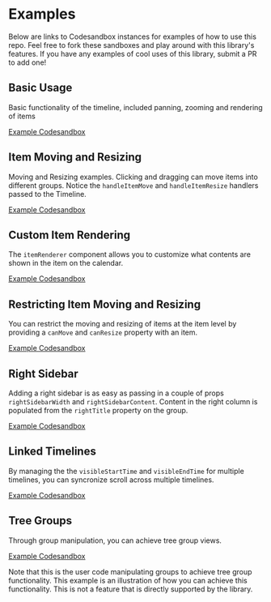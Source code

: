 # Examples

Below are links to Codesandbox instances for examples of how to use this repo. Feel free to fork these sandboxes and play around with this library's features. If you have any examples of cool uses of this library, submit a PR to add one!

## Basic Usage

Basic functionality of the timeline, included panning, zooming and rendering of items

[Example Codesandbox](https://codesandbox.io/s/zr5r289rm4)

## Item Moving and Resizing

Moving and Resizing examples. Clicking and dragging can move items into different groups. Notice the `handleItemMove` and `handleItemResize` handlers passed to the Timeline.

[Example Codesandbox](https://codesandbox.io/s/6vo2jkov23)

## Custom Item Rendering

The `itemRenderer` component allows you to customize what contents are shown in the item on the calendar.

[Example Codesandbox](https://codesandbox.io/s/1p8m477w7)

<!-- ## Custom Item Rendering using `timelineContext` - position sub items

Using `itemRenderer` and `timelineContext` [docs](https://github.com/namespace-ee/react-calendar-timeline#itemrenderer), you can position elements within the context of the calendar within an item.

[Example Codesandbox](https://codesandbox.io/s/6y15696o23) -->

<!-- ## Custom Item Rendering using `timelineContext` - conditionally render components

Using `itemRenderer` [docs] you can render different components based on the `timelineContext` zoom (`visibleTimeStart` and `visibleTimeEnd`). Zoom in and out to see item render with slightly different elements.

[Example Codesandbox](https://codesandbox.io/s/r74qoxw94p) -->

## Restricting Item Moving and Resizing

You can restrict the moving and resizing of items at the item level by providing a `canMove` and `canResize` property with an item.

[Example Codesandbox](https://codesandbox.io/s/o4vv33913y)

## Right Sidebar

Adding a right sidebar is as easy as passing in a couple of props `rightSidebarWidth` and `rightSidebarContent`. Content in the right column is populated from the `rightTitle` property on the group.

[Example Codesandbox](https://codesandbox.io/s/5v6j37non4)

## Linked Timelines

By managing the the `visibleStartTime` and `visibleEndTime` for multiple timelines, you can syncronize scroll across multiple timelines.

[Example Codesandbox](https://codesandbox.io/s/323vvq4j06)

## Tree Groups

Through group manipulation, you can achieve tree group views.

[Example Codesandbox](https://codesandbox.io/s/k9qyx9zp2o)

Note that this is the user code manipulating groups to achieve tree group functionality. This example is an illustration of how you can achieve this functionality. This is not a feature that is directly supported by the library.
